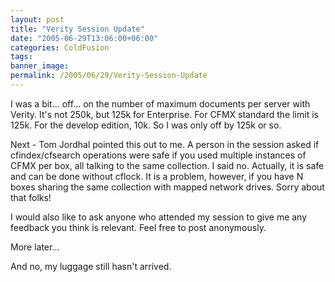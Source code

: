```yaml
---
layout: post
title: "Verity Session Update"
date: "2005-06-29T13:06:00+06:00"
categories: ColdFusion 
tags: 
banner_image: 
permalink: /2005/06/29/Verity-Session-Update
---
```


I was a bit... off... on the number of maximum documents per server with Verity. It's not 250k, but 125k for Enterprise. For CFMX standard the limit is 125k. For the develop edition, 10k. So I was only off by 125k or so.

Next - Tom Jordhal pointed this out to me. A person in the session asked if cfindex/cfsearch operations were safe if you used multiple instances of CFMX per box, all talking to the same collection. I said no. Actually, it is safe and can be done without cflock. It is a problem, however, if you have N boxes sharing the same collection with mapped network drives. Sorry about that folks!

I would also like to ask anyone who attended my session to give me any feedback you think is relevant. Feel free to post anonymously.

More later...

And no, my luggage still hasn't arrived.